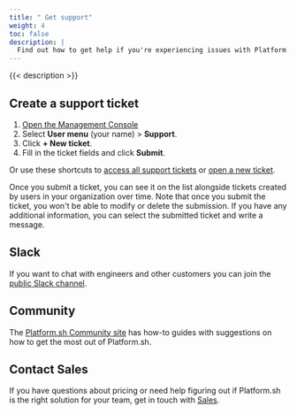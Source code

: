 ```yaml
---
title: " Get support"
weight: 4
toc: false
description: |
  Find out how to get help if you're experiencing issues with Platform.sh.
---
```


{{< description >}}


## Create a support ticket

1. [Open the Management Console](https://console.platform.sh/)
2. Select **User menu** (your name) > **Support**.
3. Click **+ New ticket**.
4. Fill in the ticket fields and click **Submit**.

Or use these shortcuts to [access all support tickets](https://console.platform.sh/-/users/~/tickets) or [open a new ticket](https://console.platform.sh/-/users/~/tickets/open).

Once you submit a ticket, you can see it on the list alongside tickets created by users in your organization over time.
Note that once you submit the ticket, you won't be able to modify or delete the submission.
If you have any additional information, you can select the submitted ticket and write a message.



## Slack

If you want to chat with engineers and other customers you can join the [public Slack channel](https://chat.platform.sh/).

## Community

The [Platform.sh Community site](https://community.platform.sh/) has how-to guides with suggestions on how to get the most out of Platform.sh.


## Contact Sales

If you have questions about pricing or need help figuring out if Platform.sh is the right solution for your team, get in touch with [Sales](https://platform.sh/contact/).

